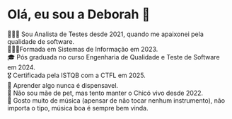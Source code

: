 # Olá, eu sou a Deborah 👋

👩🏽‍💻 Sou Analista de Testes desde 2021, quando me apaixonei pela qualidade de software. <br>
👩🏽‍🎓Formada em Sistemas de Informação em 2023.<br>
🎓 Pós graduada no curso Engenharia de Qualidade e Teste de Software em 2024.<br>
🎖️ Certificada pela ISTQB com a CTFL em 2025.<br>
🚀 Aprender algo nunca é dispensavel.<br>
🐢 Não sou mãe de pet, mas tento manter o Chicó vivo desde 2022.<br>
🎸 Gosto muito de música (apensar de não tocar nenhum instrumento), não importa o tipo, música boa é sempre bem vinda.<br>

